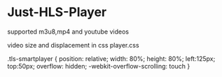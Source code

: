 # Just-HLS-Player
supported m3u8,mp4 and youtube videos

video size and displacement
in css
player.css

.tls-smartplayer {
  position: relative;
  width: 80%;
  height: 80%;
  left:125px;
  top:50px;
  overflow: hidden;
  -webkit-overflow-scrolling: touch
}

